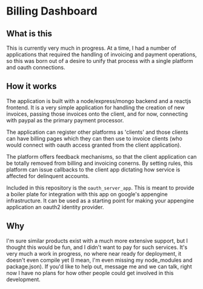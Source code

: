 # Billing Dashboard
## What is this
This is currently very much in progress.  At a time, I had a number of applications that required the handling of invoicing and payment operations, so this was born out of a desire to unify that process with a single platform and oauth connections.

## How it works
The application is built with a node/express/mongo backend and a reactjs frontend.  It is a very simple application for handling the creation of new invoices, passing those invoices onto the client, and for now, connecting with paypal as the primary payment processor.

The application can register other platforms as 'clients' and those clients can have billing pages which they can then use to invoice clients (who would connect with oauth access granted from the client application).

The platform offers feedback mechanisms, so that the client application can be totally removed from billing and invoicing conerns.  By setting rules, this platform can issue callbacks to the client app dictating how service is affected for delinquent accounts.

Included in this repository is the `oauth_server_app`.  This is meant to provide a boiler plate for integration with this app on google's appengine infrastructure.  It can be used as a starting point for making your appengine application an oauth2 identity provider.

## Why
I'm sure similar products exist with a much more extensive support, but I thought this would be fun, and I didn't want to pay for such services.  It's very much a work in progress, no where near ready for deployment, it doesn't even compile yet (I mean, I'm even missing my node_modules and package.json).  If you'd like to help out, message me and we can talk, right now I have no plans for how other people could get involved in this development.
